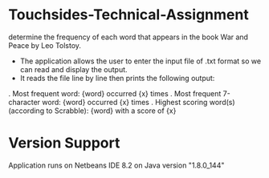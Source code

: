 # Touchsides-Technical-Assignment
determine the frequency of each word that appears in the book War and Peace by Leo Tolstoy.

- The application allows the user to enter the input file of .txt format so we can read and display the output.
- It reads the file line by line then prints the following output:

. Most frequent word: {word} occurred {x} times
. Most frequent 7-character word: {word} occurred {x} times
. Highest scoring word(s) (according to Scrabble): {word} with a score of {x} 
   
# Version Support
Application runs on Netbeans IDE 8.2 on Java version "1.8.0_144"



